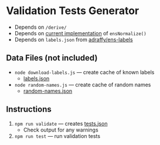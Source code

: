 # Validation Tests Generator

* Depends on `/derive/`
* Depends on [current implementation](../) of `ensNormalize()`
* Depends on `labels.json` from [adraffy/ens-labels](https://github.com/adraffy/ens-labels)

## Data Files (not included)

* `node download-labels.js` — create cache of known labels
	* [labels.json](./labels.json)
* `node random-names.js` — create cache of random names
	* [random-names.json](./random-names.json)

## Instructions

1. `npm run validate` — creates [tests.json](./tests.json)
	* Check output for any warnings
1. `npm run test` — run validation tests
